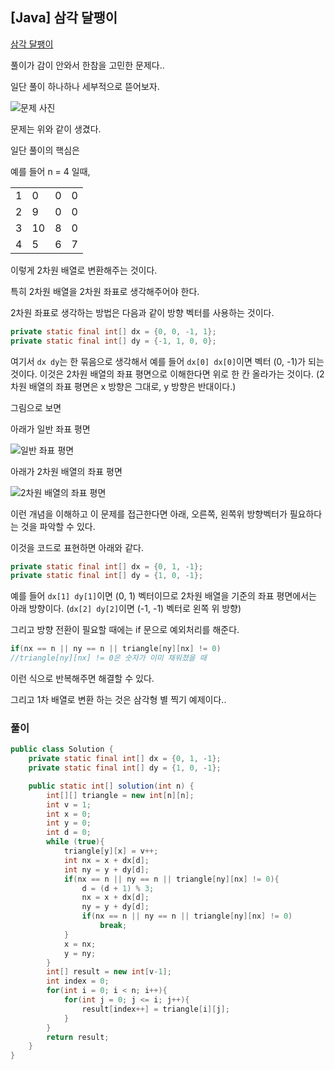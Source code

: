 ## [Java] 삼각 달팽이

[삼각 달팽이](https://school.programmers.co.kr/learn/courses/30/lessons/68645)

풀이가 감이 안와서 한참을 고민한 문제다..

일단 풀이 하나하나 세부적으로 뜯어보자.

![문제 사진](https://github.com/boseungk/TIL/assets/95980754/8a3dac41-4467-4d1d-87d6-36d8e9b60591)

문제는 위와 같이 생겼다.

일단 풀이의 핵심은 

예를 들어 n = 4 일때,

|  |  |  |  |
| --- | --- | --- | --- |
| 1 | 0 | 0 | 0 |
| 2 | 9 | 0 | 0 |
| 3 | 10 | 8 | 0 |
| 4 | 5 | 6 | 7 |


이렇게 2차원 배열로 변환해주는 것이다.

특히 2차원 배열을 2차원 좌표로 생각해주어야 한다.

2차원 좌표로 생각하는 방법은 다음과 같이 방향 벡터를 사용하는 것이다.

```java
private static final int[] dx = {0, 0, -1, 1};
private static final int[] dy = {-1, 1, 0, 0};
```

여기서 `dx dy`는 한 묶음으로 생각해서 예를 들어 `dx[0] dx[0]`이면 벡터 (0, -1)가 되는 것이다. 이것은 2차원 배열의 좌표 평면으로 이해한다면 위로 한 칸 올라가는 것이다. (2차원 배열의 좌표 평면은 x 방향은 그대로, y 방향은 반대이다.)

그림으로 보면

아래가 일반 좌표 평면

![일반 좌표 평면](https://github.com/boseungk/TIL/assets/95980754/faae0ee4-8b0c-4628-8423-8abea6288d0b)

아래가 2차원 배열의 좌표 평면

![2차원 배열의 좌표 평면](https://github.com/boseungk/TIL/assets/95980754/ced1b336-a354-42a4-a7cc-e1121f0cea82)

이런 개념을 이해하고 이 문제를 접근한다면 아래, 오른쪽, 왼쪽위 방향벡터가 필요하다는 것을 파악할 수 있다.

이것을 코드로 표현하면 아래와 같다.

```java
private static final int[] dx = {0, 1, -1};
private static final int[] dy = {1, 0, -1};
```

예를 들어 `dx[1] dy[1]`이면 (0, 1) 벡터이므로 2차원 배열을 기준의 좌표 평면에서는 아래 방향이다. (`dx[2] dy[2]`이면 (-1, -1) 벡터로 왼쪽 위 방향)

그리고 방향 전환이 필요할 때에는 if 문으로 예외처리를 해준다.

```java
if(nx == n || ny == n || triangle[ny][nx] != 0) 
//triangle[ny][nx] != 0은 숫자가 이미 채워졌을 때
```

이런 식으로 반복해주면 해결할 수 있다.

그리고 1차 배열로 변환 하는 것은 삼각형 별 찍기 예제이다..

### 풀이

```java
public class Solution {
    private static final int[] dx = {0, 1, -1};
    private static final int[] dy = {1, 0, -1};

    public static int[] solution(int n) {
        int[][] triangle = new int[n][n];
        int v = 1;
        int x = 0;
        int y = 0;
        int d = 0;
        while (true){
            triangle[y][x] = v++;
            int nx = x + dx[d];
            int ny = y + dy[d];
            if(nx == n || ny == n || triangle[ny][nx] != 0){
                d = (d + 1) % 3;
                nx = x + dx[d];
                ny = y + dy[d];
                if(nx == n || ny == n || triangle[ny][nx] != 0)
                    break;
            }
            x = nx;
            y = ny;
        }
        int[] result = new int[v-1];
        int index = 0;
        for(int i = 0; i < n; i++){
            for(int j = 0; j <= i; j++){
                result[index++] = triangle[i][j];
            }
        }
        return result;
    }
}
```



